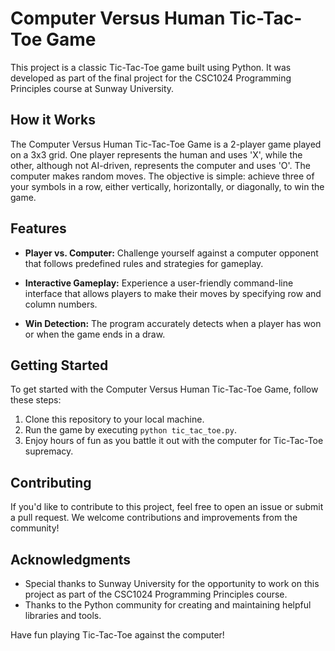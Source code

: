 # Computer Versus Human Tic-Tac-Toe Game

This project is a classic Tic-Tac-Toe game built using Python. It was developed as part of the final project for the CSC1024 Programming Principles course at Sunway University.

## How it Works

The Computer Versus Human Tic-Tac-Toe Game is a 2-player game played on a 3x3 grid. One player represents the human and uses 'X', while the other, although not AI-driven, represents the computer and uses 'O'. The computer makes random moves. The objective is simple: achieve three of your symbols in a row, either vertically, horizontally, or diagonally, to win the game.

## Features

- **Player vs. Computer:** Challenge yourself against a computer opponent that follows predefined rules and strategies for gameplay.

- **Interactive Gameplay:** Experience a user-friendly command-line interface that allows players to make their moves by specifying row and column numbers.

- **Win Detection:** The program accurately detects when a player has won or when the game ends in a draw.

## Getting Started

To get started with the Computer Versus Human Tic-Tac-Toe Game, follow these steps:

1. Clone this repository to your local machine.
2. Run the game by executing `python tic_tac_toe.py`.
3. Enjoy hours of fun as you battle it out with the computer for Tic-Tac-Toe supremacy.

## Contributing

If you'd like to contribute to this project, feel free to open an issue or submit a pull request. We welcome contributions and improvements from the community!

## Acknowledgments

- Special thanks to Sunway University for the opportunity to work on this project as part of the CSC1024 Programming Principles course.
- Thanks to the Python community for creating and maintaining helpful libraries and tools.

Have fun playing Tic-Tac-Toe against the computer!
